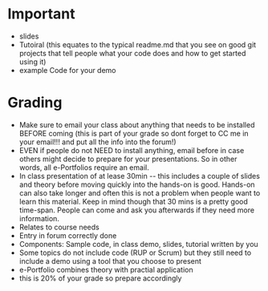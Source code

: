 # Important

- slides
- Tutoiral (this equates to the typical readme.md that you see on good git projects that tell people what your code does and how to get started using it)
- example Code for your demo

# Grading

- Make sure to email your class about anything that needs to be installed BEFORE coming (this is part of your grade so dont forget to CC me in your email!!! and put all the info into the forum!)
- EVEN if people do not NEED to install anything, email before in case others might decide to prepare for your presentations. So in other words, all e-Portfolios require an email.
- In class presentation of at lease 30min -- this includes a couple of slides and theory before moving quickly into the hands-on is good. Hands-on can also take longer and often this is not a problem when people want to learn this material. Keep in mind though that 30 mins is a pretty good time-span. People can come and ask you afterwards if they need more information.
- Relates to course needs
- Entry in forum correctly done
- Components: Sample code, in class demo, slides, tutorial written by you
- Some topics do not include code (RUP or Scrum) but they still need to include a demo using a tool that you choose to present
- e-Portfolio combines theory with practial application
- this is 20% of your grade so prepare accordingly
